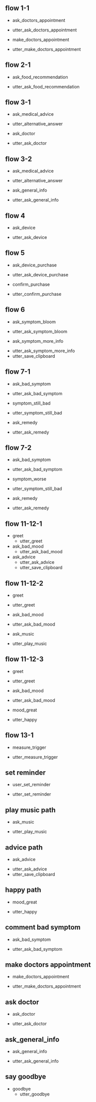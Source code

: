 
## flow 1-1     <!--check doctors appointment -->
  * ask_doctors_appointment
   - utter_ask_doctors_appointment
  * make_doctors_appointment
   - utter_make_doctors_appointment
   
## flow 2-1     <!--food recommendation -->
* ask_food_recommendation
- utter_ask_food_recommendation

## flow 3-1     <!--ask medical question-->
* ask_medical_advice
- utter_alternative_answer
* ask_doctor
- utter_ask_doctor
  
## flow 3-2
* ask_medical_advice
- utter_alternative_answer
* ask_general_info
- utter_ask_general_info

## flow 4       <!--ask device-->
* ask_device
- utter_ask_device

## flow 5       <!--ask device purchase-->
* ask_device_purchase
- utter_ask_device_purchase
* confirm_purchase
- utter_confirm_purchase

## flow 6       <!--ask symptom bloom-->
* ask_symptom_bloom
- utter_ask_symptom_bloom
* ask_symptom_more_info
- utter_ask_symptom_more_info
- utter_save_clipboard

## flow 7-1       <!-- ask symptom-->
* ask_bad_symptom
- utter_ask_bad_symptom
* symptom_still_bad
- utter_symptom_still_bad
* ask_remedy
- utter_ask_remedy

## flow 7-2
* ask_bad_symptom
- utter_ask_bad_symptom
* symptom_worse
- utter_symptom_still_bad
* ask_remedy
- utter_ask_remedy
## flow 11-12-1              <!-- bot trigger greet  -->
* greet              
  - utter_greet  <!--health over view, Enviornmental info, checking feeling included in the action-->
* ask_bad_mood <!-- user utterance, in format _intent[entities] -->
  - utter_ask_bad_mood
* ask_advice
  - utter_ask_advice
  - utter_save_clipboard
  
## flow 11-12-2
* greet
 - utter_greet  <!--health over view, Enviornmental info, checking feeling included in the action-->
* ask_bad_mood <!-- user utterance, in format _intent[entities] -->
 - utter_ask_bad_mood
* ask_music
 - utter_play_music

## flow 11-12-3
* greet
 - utter_greet  <!--health over view, Enviornmental info, checking feeling included in the action-->
* ask_bad_mood <!-- user utterance, in format _intent[entities] -->
 - utter_ask_bad_mood
* mood_great
 - utter_happy
 
 ## flow 13-1
 * measure_trigger
 - utter_measure_trigger
 
 
## set reminder
* user_set_reminder
- utter_set_reminder
## play music path
* ask_music
 - utter_play_music
 
## advice path
* ask_advice
- utter_ask_advice
- utter_save_clipboard

## happy path
* mood_great
 - utter_happy

## comment bad symptom
 * ask_bad_symptom
  - utter_ask_bad_symptom
  
## make doctors appointment
  * make_doctors_appointment
   - utter_make_doctors_appointment
  
## ask doctor
* ask_doctor
 - utter_ask_doctor

## ask_general_info
 * ask_general_info
 - utter_ask_general_info
 

## say goodbye
* goodbye
  - utter_goodbye
